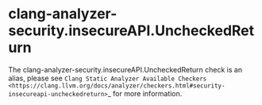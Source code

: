 clang-analyzer-security.insecureAPI.UncheckedReturn
===================================================

The clang-analyzer-security.insecureAPI.UncheckedReturn check is an
alias, please see
`Clang Static Analyzer Available Checkers <https://clang.llvm.org/docs/analyzer/checkers.html#security-insecureapi-uncheckedreturn>`\_
for more information.
